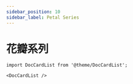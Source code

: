 ```yaml
---
sidebar_position: 10
sidebar_label: Petal Series
---
```


# 花瓣系列

```mdx-code-block
import DocCardList from '@theme/DocCardList';

<DocCardList />
```
